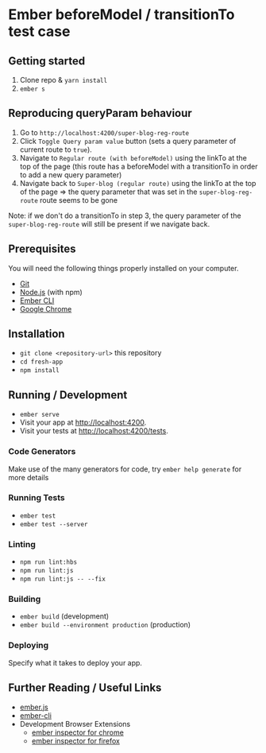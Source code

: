# Ember beforeModel / transitionTo test case

## Getting started
1) Clone repo & `yarn install`
2) `ember s`

## Reproducing queryParam behaviour
1) Go to `http://localhost:4200/super-blog-reg-route`
2) Click `Toggle Query param value` button (sets a query parameter of current route to `true`).
3) Navigate to `Regular route (with beforeModel)` using the linkTo at the top of the page (this route has a beforeModel with a transitionTo in order to add a new query parameter)
4) Navigate back to `Super-blog (regular route)` using the linkTo at the top of the page
=> the query parameter that was set in the `super-blog-reg-route` route seems to be gone

Note: if we don't do a transitionTo in step 3, the query parameter of the `super-blog-reg-route` will still be present if we navigate back.

## Prerequisites

You will need the following things properly installed on your computer.

* [Git](https://git-scm.com/)
* [Node.js](https://nodejs.org/) (with npm)
* [Ember CLI](https://ember-cli.com/)
* [Google Chrome](https://google.com/chrome/)

## Installation

* `git clone <repository-url>` this repository
* `cd fresh-app`
* `npm install`

## Running / Development

* `ember serve`
* Visit your app at [http://localhost:4200](http://localhost:4200).
* Visit your tests at [http://localhost:4200/tests](http://localhost:4200/tests).

### Code Generators

Make use of the many generators for code, try `ember help generate` for more details

### Running Tests

* `ember test`
* `ember test --server`

### Linting

* `npm run lint:hbs`
* `npm run lint:js`
* `npm run lint:js -- --fix`

### Building

* `ember build` (development)
* `ember build --environment production` (production)

### Deploying

Specify what it takes to deploy your app.

## Further Reading / Useful Links

* [ember.js](https://emberjs.com/)
* [ember-cli](https://ember-cli.com/)
* Development Browser Extensions
  * [ember inspector for chrome](https://chrome.google.com/webstore/detail/ember-inspector/bmdblncegkenkacieihfhpjfppoconhi)
  * [ember inspector for firefox](https://addons.mozilla.org/en-US/firefox/addon/ember-inspector/)
